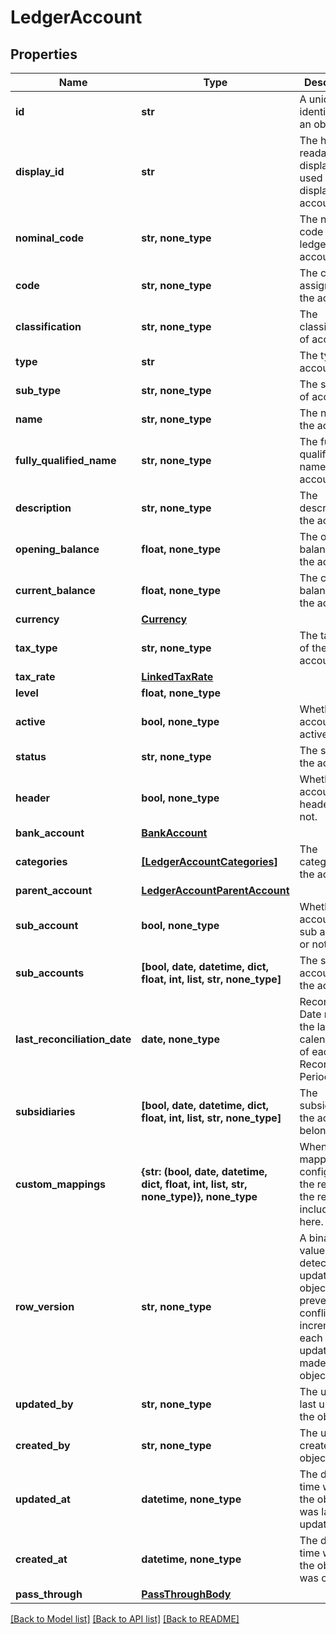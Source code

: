 # LedgerAccount


## Properties
Name | Type | Description | Notes
------------ | ------------- | ------------- | -------------
**id** | **str** | A unique identifier for an object. | [optional] [readonly] 
**display_id** | **str** | The human readable display ID used when displaying the account | [optional] 
**nominal_code** | **str, none_type** | The nominal code of the ledger account. | [optional] 
**code** | **str, none_type** | The code assigned to the account. | [optional] 
**classification** | **str, none_type** | The classification of account. | [optional] 
**type** | **str** | The type of account. | [optional] 
**sub_type** | **str, none_type** | The sub type of account. | [optional] 
**name** | **str, none_type** | The name of the account. | [optional] 
**fully_qualified_name** | **str, none_type** | The fully qualified name of the account. | [optional] 
**description** | **str, none_type** | The description of the account. | [optional] 
**opening_balance** | **float, none_type** | The opening balance of the account. | [optional] 
**current_balance** | **float, none_type** | The current balance of the account. | [optional] 
**currency** | [**Currency**](Currency.md) |  | [optional] 
**tax_type** | **str, none_type** | The tax type of the account. | [optional] 
**tax_rate** | [**LinkedTaxRate**](LinkedTaxRate.md) |  | [optional] 
**level** | **float, none_type** |  | [optional] 
**active** | **bool, none_type** | Whether the account is active or not. | [optional] 
**status** | **str, none_type** | The status of the account. | [optional] 
**header** | **bool, none_type** | Whether the account is a header or not. | [optional] 
**bank_account** | [**BankAccount**](BankAccount.md) |  | [optional] 
**categories** | [**[LedgerAccountCategories]**](LedgerAccountCategories.md) | The categories of the account. | [optional] [readonly] 
**parent_account** | [**LedgerAccountParentAccount**](LedgerAccountParentAccount.md) |  | [optional] 
**sub_account** | **bool, none_type** | Whether the account is a sub account or not. | [optional] 
**sub_accounts** | **[bool, date, datetime, dict, float, int, list, str, none_type]** | The sub accounts of the account. | [optional] [readonly] 
**last_reconciliation_date** | **date, none_type** | Reconciliation Date means the last calendar day of each Reconciliation Period. | [optional] 
**subsidiaries** | **[bool, date, datetime, dict, float, int, list, str, none_type]** | The subsidiaries the account belongs to. | [optional] 
**custom_mappings** | **{str: (bool, date, datetime, dict, float, int, list, str, none_type)}, none_type** | When custom mappings are configured on the resource, the result is included here. | [optional] [readonly] 
**row_version** | **str, none_type** | A binary value used to detect updates to a object and prevent data conflicts. It is incremented each time an update is made to the object. | [optional] 
**updated_by** | **str, none_type** | The user who last updated the object. | [optional] [readonly] 
**created_by** | **str, none_type** | The user who created the object. | [optional] [readonly] 
**updated_at** | **datetime, none_type** | The date and time when the object was last updated. | [optional] [readonly] 
**created_at** | **datetime, none_type** | The date and time when the object was created. | [optional] [readonly] 
**pass_through** | [**PassThroughBody**](PassThroughBody.md) |  | [optional] 

[[Back to Model list]](../../README.md#documentation-for-models) [[Back to API list]](../../README.md#documentation-for-api-endpoints) [[Back to README]](../../README.md)


